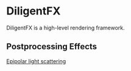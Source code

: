 # DiligentFX

DiligentFX is a high-level rendering framework. 

## Postprocessing Effects

[Epipolar light scattering](https://github.com/DiligentGraphics/DiligentFX/tree/master/Postprocess/EpipolarLightScattering)
